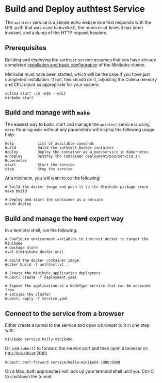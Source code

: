 # Build and Deploy authtest Service

The `authtest` service is a simple echo webservice that responds with the URL path that was used to invoke it,
the numb er of times it has been invoked, and a dump of the HTTP request headers.

## Prerequisites

Building and deploying the `authtest` service assumes that you have already completed [installation and basic configuration](Install.md)
of the Minikube cluster.

Minikube must have been started, which will be the case if you have just completed installation. If not, this should
do it, adjusting the Colima memory and CPU count as appropriate for your system:

```shell
colima start -c6 -m16 --edit
minkube start
```

## Build and manage with `make`

The easiest way to build, start and manage the `authtest` service is using `make`. Running `make` without any
parameters will display the following usage help:

```text
help           List of available commands
build          Build the authtest Docker container
deploy         Deploy the container as a pod/service in Kubernetes
undeploy       Destroy the container deployment/pod/service in Kubernetes
start          Start the service
stop           Stop the service
```

At a minimum, you will want to do the following:

```shell
# Build the docker image and push it to the Minikube package store 
make build

# Deploy and start the container as a service
makde deploy
```

## Build and manage the ~~hard~~ expert way 

In a terminal shell, run the following:

```shell
# Configure environment variables to instruct docker to target the Minikube
# package store
eval $(minikube docker-env)

# Build the docker container image
docker build -t authtest:v1 .

# Create the Minikube application deployment
kubectl create -f deployment.yaml

# Expose the application as a NodeType service that can be accessed from
# outside the cluster
kubectl apply -f service.yaml
```

## Connect to the service from a browser

Either create a tunnel to the service and open a browser to it in one step with:

```shell
minikube service hello-minikube
```

Or, use `kubectl` to forward the service port and then open a browser on http://localhost:7080

```shell
kubectl port-forward service/hello-minikube 7080:8080
```

On a Mac, both approaches will lock up your terminal shell until you Ctrl-C to shutdown the tunnel.
